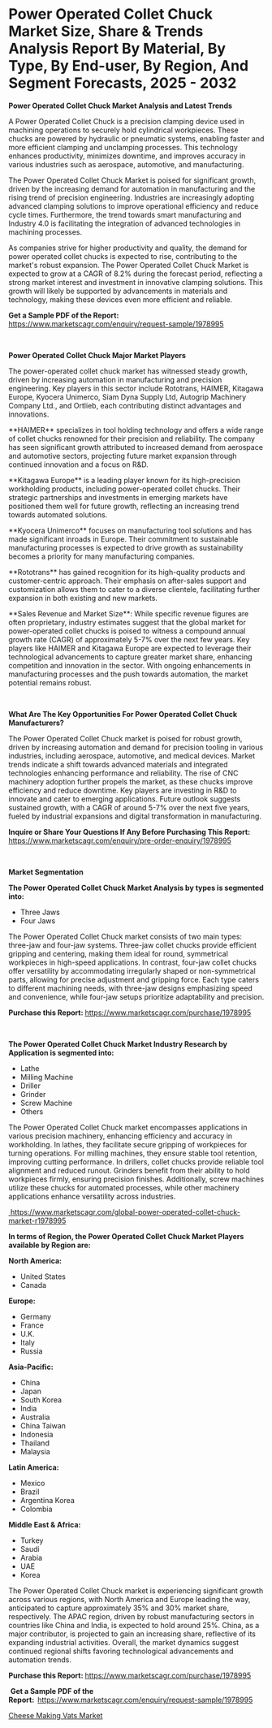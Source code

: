 <p><h1>Power Operated Collet Chuck Market Size, Share & Trends Analysis Report By Material, By Type, By End-user, By Region, And Segment Forecasts, 2025 - 2032</h1></p><p><strong>Power Operated Collet Chuck Market Analysis and Latest Trends</strong></p>
<p><p>A Power Operated Collet Chuck is a precision clamping device used in machining operations to securely hold cylindrical workpieces. These chucks are powered by hydraulic or pneumatic systems, enabling faster and more efficient clamping and unclamping processes. This technology enhances productivity, minimizes downtime, and improves accuracy in various industries such as aerospace, automotive, and manufacturing.</p><p>The Power Operated Collet Chuck Market is poised for significant growth, driven by the increasing demand for automation in manufacturing and the rising trend of precision engineering. Industries are increasingly adopting advanced clamping solutions to improve operational efficiency and reduce cycle times. Furthermore, the trend towards smart manufacturing and Industry 4.0 is facilitating the integration of advanced technologies in machining processes. </p><p>As companies strive for higher productivity and quality, the demand for power operated collet chucks is expected to rise, contributing to the market's robust expansion. The Power Operated Collet Chuck Market is expected to grow at a CAGR of 8.2% during the forecast period, reflecting a strong market interest and investment in innovative clamping solutions. This growth will likely be supported by advancements in materials and technology, making these devices even more efficient and reliable.</p></p>
<p><strong>Get a Sample PDF of the Report:&nbsp;</strong> <a href="https://www.marketscagr.com/enquiry/request-sample/1978995?utm_campaign=1950&utm_medium=2&utm_source=Github&utm_content=ia&utm_term=28032025&utm_id=power-operated-collet-chuck">https://www.marketscagr.com/enquiry/request-sample/1978995</a></p>
<p>&nbsp;</p>
<p><strong>Power Operated Collet Chuck Major Market Players</strong></p>
<p><p>The power-operated collet chuck market has witnessed steady growth, driven by increasing automation in manufacturing and precision engineering. Key players in this sector include Rototrans, HAIMER, Kitagawa Europe, Kyocera Unimerco, Siam Dyna Supply Ltd, Autogrip Machinery Company Ltd., and Ortlieb, each contributing distinct advantages and innovations.</p><p>**HAIMER** specializes in tool holding technology and offers a wide range of collet chucks renowned for their precision and reliability. The company has seen significant growth attributed to increased demand from aerospace and automotive sectors, projecting future market expansion through continued innovation and a focus on R&D.</p><p>**Kitagawa Europe** is a leading player known for its high-precision workholding products, including power-operated collet chucks. Their strategic partnerships and investments in emerging markets have positioned them well for future growth, reflecting an increasing trend towards automated solutions. </p><p>**Kyocera Unimerco** focuses on manufacturing tool solutions and has made significant inroads in Europe. Their commitment to sustainable manufacturing processes is expected to drive growth as sustainability becomes a priority for many manufacturing companies.</p><p>**Rototrans** has gained recognition for its high-quality products and customer-centric approach. Their emphasis on after-sales support and customization allows them to cater to a diverse clientele, facilitating further expansion in both existing and new markets.</p><p>**Sales Revenue and Market Size**: While specific revenue figures are often proprietary, industry estimates suggest that the global market for power-operated collet chucks is poised to witness a compound annual growth rate (CAGR) of approximately 5-7% over the next few years. Key players like HAIMER and Kitagawa Europe are expected to leverage their technological advancements to capture greater market share, enhancing competition and innovation in the sector. With ongoing enhancements in manufacturing processes and the push towards automation, the market potential remains robust.</p></p>
<p>&nbsp;</p>
<p><strong>What Are The Key Opportunities For Power Operated Collet Chuck Manufacturers?</strong></p>
<p><p>The Power Operated Collet Chuck market is poised for robust growth, driven by increasing automation and demand for precision tooling in various industries, including aerospace, automotive, and medical devices. Market trends indicate a shift towards advanced materials and integrated technologies enhancing performance and reliability. The rise of CNC machinery adoption further propels the market, as these chucks improve efficiency and reduce downtime. Key players are investing in R&D to innovate and cater to emerging applications. Future outlook suggests sustained growth, with a CAGR of around 5-7% over the next five years, fueled by industrial expansions and digital transformation in manufacturing.</p></p>
<p><strong>Inquire or Share Your Questions If Any Before Purchasing This Report:</strong> <a href="https://www.marketscagr.com/enquiry/pre-order-enquiry/1978995?utm_campaign=1950&utm_medium=2&utm_source=Github&utm_content=ia&utm_term=28032025&utm_id=power-operated-collet-chuck">https://www.marketscagr.com/enquiry/pre-order-enquiry/1978995</a></p>
<p>&nbsp;</p>
<p><strong>Market Segmentation</strong></p>
<p><strong>The Power Operated Collet Chuck Market Analysis by types is segmented into:</strong></p>
<p><ul><li>Three Jaws</li><li>Four Jaws</li></ul></p>
<p><p>The Power Operated Collet Chuck market consists of two main types: three-jaw and four-jaw systems. Three-jaw collet chucks provide efficient gripping and centering, making them ideal for round, symmetrical workpieces in high-speed applications. In contrast, four-jaw collet chucks offer versatility by accommodating irregularly shaped or non-symmetrical parts, allowing for precise adjustment and gripping force. Each type caters to different machining needs, with three-jaw designs emphasizing speed and convenience, while four-jaw setups prioritize adaptability and precision.</p></p>
<p><strong>Purchase this Report:&nbsp;</strong><a href="https://www.marketscagr.com/purchase/1978995?utm_campaign=1950&utm_medium=2&utm_source=Github&utm_content=ia&utm_term=28032025&utm_id=power-operated-collet-chuck">https://www.marketscagr.com/purchase/1978995</a></p>
<p>&nbsp;</p>
<p><strong>The Power Operated Collet Chuck Market Industry Research by Application is segmented into:</strong></p>
<p><ul><li>Lathe</li><li>Milling Machine</li><li>Driller</li><li>Grinder</li><li>Screw Machine</li><li>Others</li></ul></p>
<p><p>The Power Operated Collet Chuck market encompasses applications in various precision machinery, enhancing efficiency and accuracy in workholding. In lathes, they facilitate secure gripping of workpieces for turning operations. For milling machines, they ensure stable tool retention, improving cutting performance. In drillers, collet chucks provide reliable tool alignment and reduced runout. Grinders benefit from their ability to hold workpieces firmly, ensuring precision finishes. Additionally, screw machines utilize these chucks for automated processes, while other machinery applications enhance versatility across industries.</p></p>
<p><a href="https://www.marketscagr.com/global-power-operated-collet-chuck-market-r1978995?utm_campaign=1950&utm_medium=2&utm_source=Github&utm_content=ia&utm_term=28032025&utm_id=power-operated-collet-chuck">&nbsp;https://www.marketscagr.com/global-power-operated-collet-chuck-market-r1978995</a></p>
<p><strong>In terms of Region, the Power Operated Collet Chuck Market Players available by Region are:</strong></p>
<p>
    <p> <strong> North America: </strong>
        <ul>
            <li>United States</li>
            <li>Canada</li>
        </ul>
        </p> 
    <p> <strong> Europe: </strong>
        <ul>
            <li>Germany</li>
            <li>France</li>
            <li>U.K.</li>
            <li>Italy</li>
            <li>Russia</li>
        </ul>
        </p> 
    <p> <strong> Asia-Pacific: </strong>
        <ul>
            <li>China</li>
            <li>Japan</li>
            <li>South Korea</li>
            <li>India</li>
            <li>Australia</li>
            <li>China Taiwan</li>
            <li>Indonesia</li>
            <li>Thailand</li>
            <li>Malaysia</li>
        </ul>
        </p> 
    <p> <strong> Latin America: </strong>
        <ul>
            <li>Mexico</li>
            <li>Brazil</li>
            <li>Argentina Korea</li>
            <li>Colombia</li>
        </ul>
        </p> 
    <p> <strong> Middle East & Africa: </strong>
        <ul>
            <li>Turkey</li>
            <li>Saudi</li>
            <li>Arabia</li>
            <li>UAE</li>
            <li>Korea</li>
        </ul>
    </p>
    </p>
<p><p>The Power Operated Collet Chuck market is experiencing significant growth across various regions, with North America and Europe leading the way, anticipated to capture approximately 35% and 30% market share, respectively. The APAC region, driven by robust manufacturing sectors in countries like China and India, is expected to hold around 25%. China, as a major contributor, is projected to gain an increasing share, reflective of its expanding industrial activities. Overall, the market dynamics suggest continued regional shifts favoring technological advancements and automation trends.</p></p>
<p><strong>Purchase this Report: </strong><a href="https://www.marketscagr.com/purchase/1978995?utm_campaign=1950&utm_medium=2&utm_source=Github&utm_content=ia&utm_term=28032025&utm_id=power-operated-collet-chuck">https://www.marketscagr.com/purchase/1978995</a></p>
<p>&nbsp;<strong>Get a Sample PDF of the Report:&nbsp;&nbsp;</strong><a href="https://www.marketscagr.com/enquiry/request-sample/1978995?utm_campaign=1950&utm_medium=2&utm_source=Github&utm_content=ia&utm_term=28032025&utm_id=power-operated-collet-chuck">https://www.marketscagr.com/enquiry/request-sample/1978995</a></p>
<p><strong></strong></p>
<p><p><a href="https://github.com/kaidaloeckf7/Market-Research-Report-List-1/blob/main/cheese-making-vats-market.md?utm_campaign=1950&utm_medium=2&utm_source=Github&utm_content=ia&utm_term=28032025&utm_id=power-operated-collet-chuck">Cheese Making Vats Market</a></p></p>